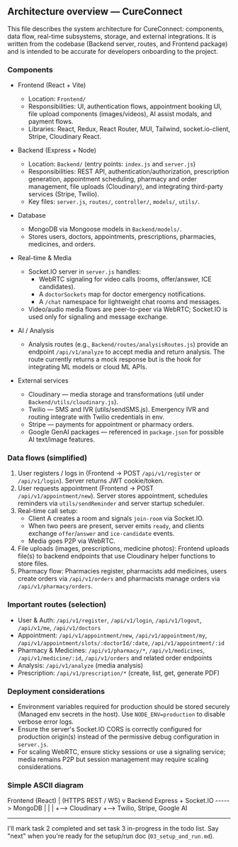 ## Architecture overview — CureConnect

This file describes the system architecture for CureConnect: components, data flow, real-time subsystems, storage, and external integrations. It is written from the codebase (Backend server, routes, and Frontend package) and is intended to be accurate for developers onboarding to the project.

### Components

- Frontend (React + Vite)
  - Location: `Frontend/`
  - Responsibilities: UI, authentication flows, appointment booking UI, file upload components (images/videos), AI assist modals, and payment flows.
  - Libraries: React, Redux, React Router, MUI, Tailwind, socket.io-client, Stripe, Cloudinary React.

- Backend (Express + Node)
  - Location: `Backend/` (entry points: `index.js` and `server.js`)
  - Responsibilities: REST API, authentication/authorization, prescription generation, appointment scheduling, pharmacy and order management, file uploads (Cloudinary), and integrating third-party services (Stripe, Twilio).
  - Key files: `server.js`, `routes/`, `controller/`, `models/`, `utils/`.

- Database
  - MongoDB via Mongoose models in `Backend/models/`.
  - Stores users, doctors, appointments, prescriptions, pharmacies, medicines, and orders.

- Real-time & Media
  - Socket.IO server in `server.js` handles:
    - WebRTC signaling for video calls (rooms, offer/answer, ICE candidates).
    - A `doctorSockets` map for doctor emergency notifications.
    - A `/chat` namespace for lightweight chat rooms and messages.
  - Video/audio media flows are peer-to-peer via WebRTC; Socket.IO is used only for signaling and message exchange.

- AI / Analysis
  - Analysis routes (e.g., `Backend/routes/analysisRoutes.js`) provide an endpoint `/api/v1/analyze` to accept media and return analysis. The route currently returns a mock response but is the hook for integrating ML models or cloud ML APIs.

- External services
  - Cloudinary — media storage and transformations (util under `Backend/utils/cloudinary.js`).
  - Twilio — SMS and IVR (utils/sendSMS.js). Emergency IVR and routing integrate with Twilio credentials in env.
  - Stripe — payments for appointment or pharmacy orders.
  - Google GenAI packages — referenced in `package.json` for possible AI text/image features.

### Data flows (simplified)

1. User registers / logs in (Frontend -> POST `/api/v1/register` or `/api/v1/login`). Server returns JWT cookie/token.
2. User requests appointment (Frontend -> POST `/api/v1/appointment/new`). Server stores appointment, schedules reminders via `utils/sendReminder` and server startup scheduler.
3. Real-time call setup:
   - Client A creates a room and signals `join-room` via Socket.IO.
   - When two peers are present, server emits `ready`, and clients exchange `offer`/`answer` and `ice-candidate` events.
   - Media goes P2P via WebRTC.
4. File uploads (images, prescriptions, medicine photos): Frontend uploads file(s) to backend endpoints that use Cloudinary helper functions to store files.
5. Pharmacy flow: Pharmacies register, pharmacists add medicines, users create orders via `/api/v1/orders` and pharmacists manage orders via `/api/v1/pharmacy/orders`.

### Important routes (selection)

- User & Auth: `/api/v1/register`, `/api/v1/login`, `/api/v1/logout`, `/api/v1/me`, `/api/v1/doctors`
- Appointment: `/api/v1/appointment/new`, `/api/v1/appointment/my`, `/api/v1/appointment/slots/:doctorId/:date`, `/api/v1/appointment/:id`
- Pharmacy & Medicines: `/api/v1/pharmacy/*`, `/api/v1/medicines`, `/api/v1/medicine/:id`, `/api/v1/orders` and related order endpoints
- Analysis: `/api/v1/analyze` (media analysis)
- Prescription: `/api/v1/prescription/*` (create, list, get, generate PDF)

### Deployment considerations

- Environment variables required for production should be stored securely (Managed env secrets in the host). Use `NODE_ENV=production` to disable verbose error logs.
- Ensure the server's Socket.IO CORS is correctly configured for production origin(s) instead of the permissive debug configuration in `server.js`.
- For scaling WebRTC, ensure sticky sessions or use a signaling service; media remains P2P but session management may require scaling considerations.

### Simple ASCII diagram

Frontend (React)
   | (HTTPS REST / WS)
   v
Backend Express + Socket.IO -----> MongoDB
   |             |
   |             +--> Cloudinary
   +--> Twilio, Stripe, Google AI

---

I'll mark task 2 completed and set task 3 in-progress in the todo list. Say "next" when you're ready for the setup/run doc (`03_setup_and_run.md`).
